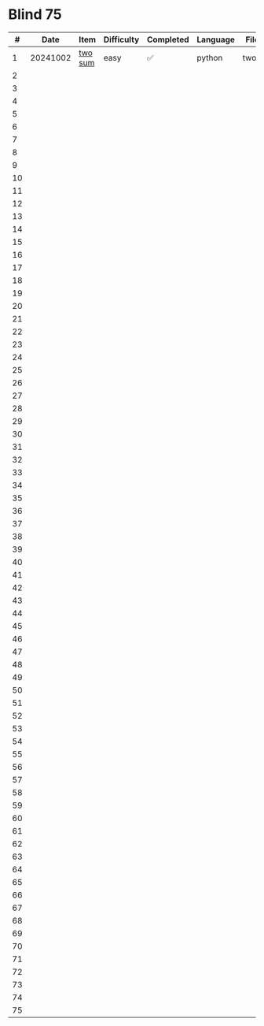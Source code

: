 # Blind 75 


| #  | Date       | Item          | Difficulty | Completed | Language | Filename |
|----|------------|---------------|------------|-----------|----------|----------|
| 1  |20241002|[two sum](https://leetcode.com/problems/two-sum/)|easy |     ✅     |python|twosum.py|
| 2  |            |               |            |           |          |          |
| 3  |            |               |            |           |          |          |
| 4  |            |               |            |           |          |          |
| 5  |            |               |            |           |          |          |
| 6  |            |               |            |           |          |          |
| 7  |            |               |            |           |          |          |
| 8  |            |               |            |           |          |          |
| 9  |            |               |            |           |          |          |
| 10 |            |               |            |           |          |          |
| 11 |            |               |            |           |          |          |
| 12 |            |               |            |           |          |          |
| 13 |            |               |            |           |          |          |
| 14 |            |               |            |           |          |          |
| 15 |            |               |            |           |          |          |
| 16 |            |               |            |           |          |          |
| 17 |            |               |            |           |          |          |
| 18 |            |               |            |           |          |          |
| 19 |            |               |            |           |          |          |
| 20 |            |               |            |           |          |          |
| 21 |            |               |            |           |          |          |
| 22 |            |               |            |           |          |          |
| 23 |            |               |            |           |          |          |
| 24 |            |               |            |           |          |          |
| 25 |            |               |            |           |          |          |
| 26 |            |               |            |           |          |          |
| 27 |            |               |            |           |          |          |
| 28 |            |               |            |           |          |          |
| 29 |            |               |            |           |          |          |
| 30 |            |               |            |           |          |          |
| 31 |            |               |            |           |          |          |
| 32 |            |               |            |           |          |          |
| 33 |            |               |            |           |          |          |
| 34 |            |               |            |           |          |          |
| 35 |            |               |            |           |          |          |
| 36 |            |               |            |           |          |          |
| 37 |            |               |            |           |          |          |
| 38 |            |               |            |           |          |          |
| 39 |            |               |            |           |          |          |
| 40 |            |               |            |           |          |          |
| 41 |            |               |            |           |          |          |
| 42 |            |               |            |           |          |          |
| 43 |            |               |            |           |          |          |
| 44 |            |               |            |           |          |          |
| 45 |            |               |            |           |          |          |
| 46 |            |               |            |           |          |          |
| 47 |            |               |            |           |          |          |
| 48 |            |               |            |           |          |          |
| 49 |            |               |            |           |          |          |
| 50 |            |               |            |           |          |          |
| 51 |            |               |            |           |          |          |
| 52 |            |               |            |           |          |          |
| 53 |            |               |            |           |          |          |
| 54 |            |               |            |           |          |          |
| 55 |            |               |            |           |          |          |
| 56 |            |               |            |           |          |          |
| 57 |            |               |            |           |          |          |
| 58 |            |               |            |           |          |          |
| 59 |            |               |            |           |          |          |
| 60 |            |               |            |           |          |          |
| 61 |            |               |            |           |          |          |
| 62 |            |               |            |           |          |          |
| 63 |            |               |            |           |          |          |
| 64 |            |               |            |           |          |          |
| 65 |            |               |            |           |          |          |
| 66 |            |               |            |           |          |          |
| 67 |            |               |            |           |          |          |
| 68 |            |               |            |           |          |          |
| 69 |            |               |            |           |          |          |
| 70 |            |               |            |           |          |          |
| 71 |            |               |            |           |          |          |
| 72 |            |               |            |           |          |          |
| 73 |            |               |            |           |          |          |
| 74 |            |               |            |           |          |          |
| 75 |            |               |            |           |          |          |
